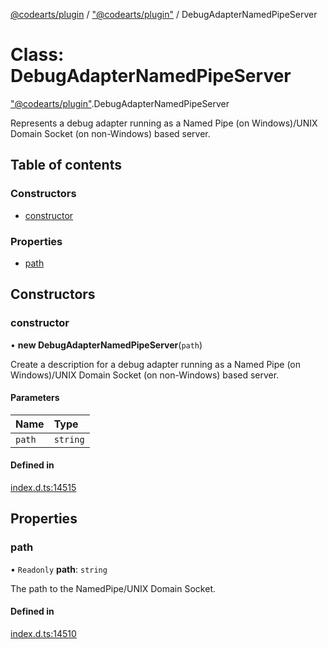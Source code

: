 [@codearts/plugin](../README.md) / ["@codearts/plugin"](../modules/_codearts_plugin_.md) / DebugAdapterNamedPipeServer

# Class: DebugAdapterNamedPipeServer

["@codearts/plugin"](../modules/_codearts_plugin_.md).DebugAdapterNamedPipeServer

Represents a debug adapter running as a Named Pipe (on Windows)/UNIX Domain Socket (on non-Windows) based server.

## Table of contents

### Constructors

- [constructor](codearts_plugin_.DebugAdapterNamedPipeServer.md#constructor)

### Properties

- [path](codearts_plugin_.DebugAdapterNamedPipeServer.md#path)

## Constructors

### constructor

• **new DebugAdapterNamedPipeServer**(`path`)

Create a description for a debug adapter running as a Named Pipe (on Windows)/UNIX Domain Socket (on non-Windows) based server.

#### Parameters

| Name | Type |
| :------ | :------ |
| `path` | `string` |

#### Defined in

[index.d.ts:14515](https://github.com/huaweicloud/cloudide-plugin-api/blob/5055bbd/index.d.ts#L14515)

## Properties

### path

• `Readonly` **path**: `string`

The path to the NamedPipe/UNIX Domain Socket.

#### Defined in

[index.d.ts:14510](https://github.com/huaweicloud/cloudide-plugin-api/blob/5055bbd/index.d.ts#L14510)
